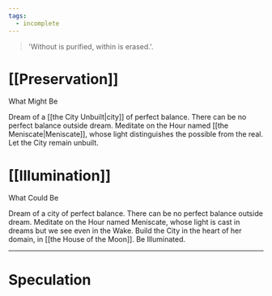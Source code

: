 ```yaml
---
tags:
  - incomplete
---
```

> 'Without is purified, within is erased.'.
# [[Preservation]]
What Might Be  
  
Dream of a [[the City Unbuilt|city]] of perfect balance. There can be no perfect balance outside dream. Meditate on the Hour named [[the Meniscate|Meniscate]], whose light distinguishes the possible from the real. Let the City remain unbuilt. 
# [[Illumination]]
What Could Be

Dream of a city of perfect balance. There can be no perfect balance outside dream. Meditate on the Hour named Meniscate, whose light is cast in dreams but we see even in the Wake. Build the City in the heart of her domain, in [[the House of the Moon]]. Be Illuminated.

---
# Speculation


